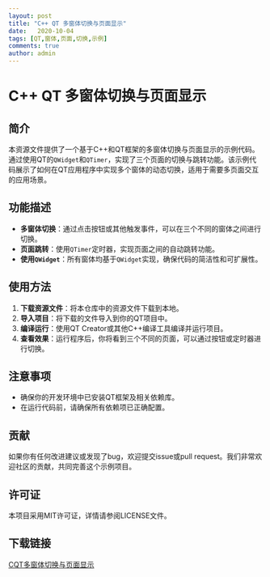 ```yaml
---
layout: post
title: "C++ QT 多窗体切换与页面显示"
date:   2020-10-04
tags: [QT,窗体,页面,切换,示例]
comments: true
author: admin
---
```

# C++ QT 多窗体切换与页面显示

## 简介

本资源文件提供了一个基于C++和QT框架的多窗体切换与页面显示的示例代码。通过使用QT的`QWidget`和`QTimer`，实现了三个页面的切换与跳转功能。该示例代码展示了如何在QT应用程序中实现多个窗体的动态切换，适用于需要多页面交互的应用场景。

## 功能描述

- **多窗体切换**：通过点击按钮或其他触发事件，可以在三个不同的窗体之间进行切换。
- **页面跳转**：使用`QTimer`定时器，实现页面之间的自动跳转功能。
- **使用`QWidget`**：所有窗体均基于`QWidget`实现，确保代码的简洁性和可扩展性。

## 使用方法

1. **下载资源文件**：将本仓库中的资源文件下载到本地。
2. **导入项目**：将下载的文件导入到你的QT项目中。
3. **编译运行**：使用QT Creator或其他C++编译工具编译并运行项目。
4. **查看效果**：运行程序后，你将看到三个不同的页面，可以通过按钮或定时器进行切换。

## 注意事项

- 确保你的开发环境中已安装QT框架及相关依赖库。
- 在运行代码前，请确保所有依赖项已正确配置。

## 贡献

如果你有任何改进建议或发现了bug，欢迎提交issue或pull request。我们非常欢迎社区的贡献，共同完善这个示例项目。

## 许可证

本项目采用MIT许可证，详情请参阅LICENSE文件。

## 下载链接

[CQT多窗体切换与页面显示](https://pan.quark.cn/s/c129edcd62a3)